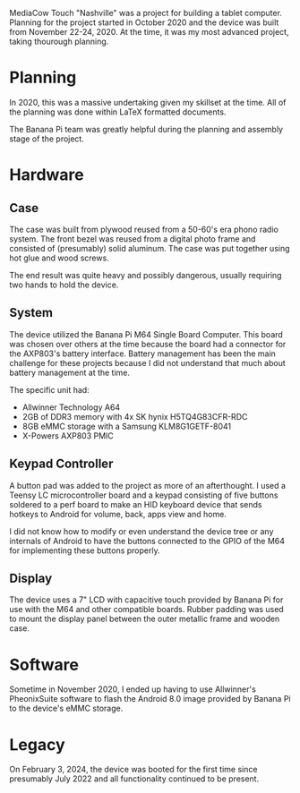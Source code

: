 MediaCow Touch "Nashville" was a project for building a tablet computer. Planning for the project started in October 2020 and the device was built from November 22-24, 2020. At the time, it was my most advanced project, taking thourough planning.

# Planning
In 2020, this was a massive undertaking given my skillset at the time. All of the planning was done within LaTeX formatted documents. 

The Banana Pi team was greatly helpful during the planning and assembly stage of the project.

# Hardware

## Case
The case was built from plywood reused from a 50-60's era phono radio system. The front bezel was reused from a digital photo frame and consisted of (presumably) solid aluminum. The case was put together using hot glue and wood screws.

The end result was quite heavy and possibly dangerous, usually requiring two hands to hold the device. 

## System
The device utilized the Banana Pi M64 Single Board Computer. This board was chosen over others at the time because the board had a connector for the AXP803's battery interface. Battery management has been the main challenge for these projects because I did not understand that much about battery management at the time. 

The specific unit had:

- Allwinner Technology A64
- 2GB of DDR3 memory with 4x SK hynix H5TQ4G83CFR-RDC
- 8GB eMMC storage with a Samsung KLM8G1GETF-8041
- X-Powers AXP803 PMIC

## Keypad Controller
A button pad was added to the project as more of an afterthought. I used a Teensy LC microcontroller board and a keypad consisting of five buttons soldered to a perf board to make an HID keyboard device that sends hotkeys to Android for volume, back, apps view and home. 

I did not know how to modify or even understand the device tree or any internals of Android to have the buttons connected to the GPIO of the M64 for implementing these buttons properly. 

## Display
The device uses a 7" LCD with capacitive touch provided by Banana Pi for use with the M64 and other compatible boards. Rubber padding was used to mount the display panel between the outer metallic frame and wooden case.

# Software
Sometime in November 2020, I ended up having to use Allwinner's PheonixSuite software to flash the Android 8.0 image provided by Banana Pi to the device's eMMC storage.

# Legacy 
On February 3, 2024, the device was booted for the first time since presumably July 2022 and all functionality continued to be present.

